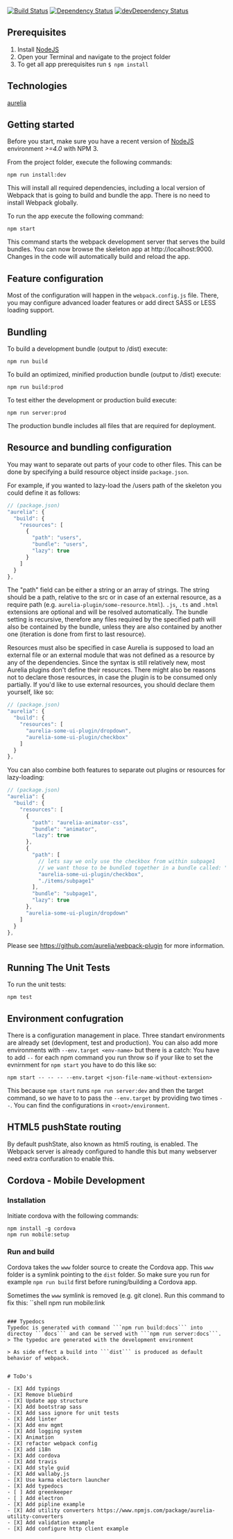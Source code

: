 [![Build Status](https://api.travis-ci.org/w3tecch/aurelia-ts-boilerplate.svg?branch=master)](https://travis-ci.org/w3tecch/aurelia-ts-boilerplate)
[![Dependency Status](https://david-dm.org/w3tecch/aurelia-ts-boilerplate.svg)](https://david-dm.org/w3tecch/aurelia-ts-boilerplate)
[![devDependency Status](https://david-dm.org/w3tecch/aurelia-ts-boilerplate/dev-status.svg)](https://david-dm.org/w3tecch/aurelia-ts-boilerplate#info=devDependencies)

## Prerequisites

1. Install [NodeJS](https://nodejs.org/en/)
2. Open your Terminal and navigate to the project folder
3. To get all app prerequisites run ```$ npm install```

## Technologies

[aurelia](http://www.aurelia.io/)

## Getting started

Before you start, make sure you have a recent version of [NodeJS](http://nodejs.org/) environment *>=4.0* with NPM 3.

From the project folder, execute the following commands:

```shell
npm run install:dev
```

This will install all required dependencies, including a local version of Webpack that is going to
build and bundle the app. There is no need to install Webpack globally.

To run the app execute the following command:

```shell
npm start
```

This command starts the webpack development server that serves the build bundles.
You can now browse the skeleton app at http://localhost:9000. Changes in the code
will automatically build and reload the app.

## Feature configuration

Most of the configuration will happen in the `webpack.config.js` file.
There, you may configure advanced loader features or add direct SASS or LESS loading support.

## Bundling

To build a development bundle (output to /dist) execute:

```shell
npm run build
```

To build an optimized, minified production bundle (output to /dist) execute:

```shell
npm run build:prod
```

To test either the development or production build execute:

```shell
npm run server:prod
```

The production bundle includes all files that are required for deployment.

## Resource and bundling configuration

You may want to separate out parts of your code to other files.
This can be done by specifying a build resource object inside `package.json`.

For example, if you wanted to lazy-load the /users path of the skeleton you could define it as follows:

```js
// (package.json)
"aurelia": {
  "build": {
    "resources": [
      {
        "path": "users",
        "bundle": "users",
        "lazy": true
      }
    ]
  }
},
```

The "path" field can be either a string or an array of strings.
The string should be a path, relative to the src or in case of an external resource, as a require path (e.g. `aurelia-plugin/some-resource.html`).
`.js`, `.ts` and `.html` extensions are optional and will be resolved automatically.
The bundle setting is recursive, therefore any files required by the specified path will also be contained by the bundle, unless they are also contained by another one (iteration is done from first to last resource).

Resources must also be specified in case Aurelia is supposed to load an external file or an external module that was not defined as a resource by any of the dependencies.
Since the syntax is still relatively new, most Aurelia plugins don't define their resources.
There might also be reasons not to declare those resources, in case the plugin is to be consumed only partially.
If you'd like to use external resources, you should declare them yourself, like so:

```js
// (package.json)
"aurelia": {
  "build": {
    "resources": [
      "aurelia-some-ui-plugin/dropdown",
      "aurelia-some-ui-plugin/checkbox"
    ]
  }
},
```

You can also combine both features to separate out plugins or resources for lazy-loading:

```js
// (package.json)
"aurelia": {
  "build": {
    "resources": [
      {
        "path": "aurelia-animator-css",
        "bundle": "animator",
        "lazy": true
      },
      {
        "path": [
          // lets say we only use the checkbox from within subpage1
          // we want those to be bundled together in a bundle called: "subpage1"
          "aurelia-some-ui-plugin/checkbox",
          "./items/subpage1"
        ],
        "bundle": "subpage1",
        "lazy": true
      },
      "aurelia-some-ui-plugin/dropdown"
    ]
  }
},
```

Please see https://github.com/aurelia/webpack-plugin for more information.

## Running The Unit Tests

To run the unit tests:

```shell
npm test
```

## Environment confugration
There is a configuration management in place. Three standart environments are already set (devlopment, test and production).
You can also add more environments with ```--env.target <env-name>``` but there is a catch: You have to add ```--``` for each npm command you
run throw so if your like to set the evnirnment for ```npm start``` you have to do this like so:

  ```shell
  npm start -- -- -- --env.target <json-file-name-without-extension>
  ```

This because ```npm start``` runs ```npm run server:dev``` and then the target command, so we have to to pass the ```--env.target``` by providing two times ```--```.
You can find the configurations in ```<root>/environment```.

## HTML5 pushState routing
By default pushState, also known as html5 routing, is enabled. The Webpack server is already configured to handle this but many webserver need
extra confuration to enable this.

## Cordova - Mobile Development

### Installation
Initiate cordova with the following commands:
```shell
npm install -g cordova
npm run mobile:setup
```

### Run and build
Cordova takes the ```www``` folder source to create the Cordova app. This ```www``` folder is a symlink pointing to the ```dist``` folder.
So make sure you run for example ```npm run build``` first before runing/building a Cordova app.

Sometimes the ```www``` symlink is removed (e.g. git clone). Run this command to fix this:
``shell
npm run mobile:link
```

### Typedocs
Typedoc is generated with command ```npm run build:docs``` into directoy ```docs``` and can be served with ```npm run server:docs```.
> The typedoc are generated with the development environment

> As side effect a build into ```dist``` is produced as default behavior of webpack.


# ToDo's

- [X] Add typings
- [X] Remove bluebird
- [X] Update app structure
- [X] Add bootstrap sass
- [X] Add sass ignore for unit tests
- [X] Add linter
- [X] Add env mgmt
- [X] Add logging system
- [X] Animation
- [X] refactor webpack config
- [X] add i18n
- [X] Add cordova
- [X] Add travis
- [X] Add style guid
- [X] Add wallaby.js
- [X] Use karma electorn launcher
- [X] Add typedocs
- [ ] Add greenkeeper
- [ ] Add electron
- [X] Add pipline example
- [X] Add utility converters https://www.npmjs.com/package/aurelia-utility-converters
- [X] Add validation example
- [X] Add configure http client example
